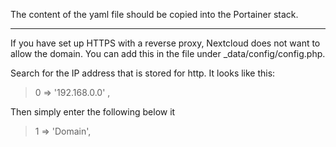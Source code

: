 The content of the yaml file should be copied into the Portainer stack.

***

If you have set up HTTPS with a reverse proxy, Nextcloud does not want to allow the domain. You can add this in the file under _data/config/config.php.

Search for the IP address that is stored for http. It looks like this:

> 0 => '192.168.0.0' ,

Then simply enter the following below it

> 1 => 'Domain',